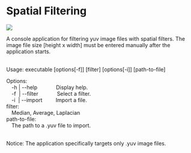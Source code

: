 # Spatial Filtering

[![](https://img.shields.io/github/last-commit/alexvarip/SpatialFiltering?style=plastic)](https://github.com/alexvarip/SpatialFiltering/)

A console application for filtering yuv image files with spatial filters. The image file size [height x width] must be entered manually after the application starts. <br><br>

Usage: executable [options[-f]] [filter] [options[-i]] [path-to-file]

Options:<br>
&emsp;-h | --help  &emsp;&emsp;&emsp; Display help.<br>
&emsp;-f&nbsp; | --filter  &emsp;&emsp;&emsp; Select a filter.<br>
&emsp;-i&nbsp; | --import  &emsp;&emsp; Import a file.<br>
filter: <br>
&emsp;Median, Average, Laplacian <br>
path-to-file: <br>
&emsp;The path to a .yuv file to import.<br>


<br> Notice: The application specifically targets only .yuv image files.

